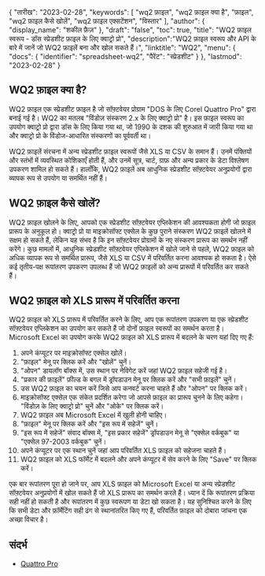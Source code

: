 {
"तारीख": "2023-02-28",
  "keywords": [
"wq2 फ़ाइल",
"wq2 फ़ाइल क्या है",
"फ़ाइल",
"wq2 फ़ाइल कैसे खोलें",
"wq2 फ़ाइल एक्सटेंशन",
"विस्तार"
],
  "author": {
"display_name": "शकील फ़ैज़"
},
"draft": "false",
"toc": true,
"title": "WQ2 फ़ाइल स्वरूप - डॉस स्प्रेडशीट फ़ाइल के लिए क्वाट्रो प्रो",
  "description":"WQ2 फ़ाइल स्वरूप और API के बारे में जानें जो WQ2 फ़ाइलें बना और खोल सकते हैं।",
"linktitle": "WQ2",
  "menu": {
    "docs": {
      "identifier": "spreadsheet-wq2",
"पैरेंट": "स्प्रेडशीट"
}
},
"lastmod": "2023-02-28"
}

## WQ2 फ़ाइल क्या है?

WQ2 फ़ाइल एक स्प्रेडशीट फ़ाइल है जो सॉफ़्टवेयर प्रोग्राम "DOS के लिए Corel Quattro Pro" द्वारा बनाई गई है। WQ2 का मतलब "विंडोज़ संस्करण 2.x के लिए क्वाट्रो प्रो" है। इस फ़ाइल स्वरूप का उपयोग क्वाट्रो प्रो द्वारा डॉस के लिए किया गया था, जो 1990 के दशक की शुरुआत में जारी किया गया था और क्वाट्रो प्रो के विंडोज-आधारित संस्करणों का पूर्ववर्ती था।

WQ2 फ़ाइलें संरचना में अन्य स्प्रेडशीट फ़ाइल स्वरूपों जैसे XLS या CSV के समान हैं। उनमें पंक्तियों और स्तंभों में व्यवस्थित कोशिकाएँ होती हैं, और उनमें सूत्र, चार्ट, ग्राफ़ और अन्य प्रकार के डेटा विश्लेषण उपकरण शामिल हो सकते हैं। हालाँकि, WQ2 फ़ाइलें अब आधुनिक स्प्रेडशीट सॉफ़्टवेयर अनुप्रयोगों द्वारा व्यापक रूप से उपयोग या समर्थित नहीं हैं।

## WQ2 फ़ाइल कैसे खोलें?

WQ2 फ़ाइल खोलने के लिए, आपको एक स्प्रेडशीट सॉफ़्टवेयर एप्लिकेशन की आवश्यकता होगी जो फ़ाइल प्रारूप के अनुकूल हो। क्वाट्रो प्रो या माइक्रोसॉफ्ट एक्सेल के कुछ पुराने संस्करण WQ2 फ़ाइलें खोलने में सक्षम हो सकते हैं, लेकिन यह संभव है कि इन सॉफ़्टवेयर प्रोग्रामों के नए संस्करण प्रारूप का समर्थन नहीं करेंगे। कुछ मामलों में, आधुनिक स्प्रेडशीट सॉफ़्टवेयर एप्लिकेशन में खोले जाने से पहले, WQ2 फ़ाइल को अधिक व्यापक रूप से समर्थित प्रारूप, जैसे XLS या CSV में परिवर्तित करना आवश्यक हो सकता है। ऐसे कई तृतीय-पक्ष रूपांतरण उपकरण उपलब्ध हैं जो WQ2 फ़ाइलों को अन्य प्रारूपों में परिवर्तित कर सकते हैं।

## WQ2 फ़ाइल को XLS प्रारूप में परिवर्तित करना

WQ2 फ़ाइल को XLS प्रारूप में परिवर्तित करने के लिए, आप एक रूपांतरण उपकरण या एक स्प्रेडशीट सॉफ़्टवेयर एप्लिकेशन का उपयोग कर सकते हैं जो दोनों फ़ाइल स्वरूपों का समर्थन करता है। Microsoft Excel का उपयोग करके WQ2 फ़ाइल को XLS प्रारूप में बदलने के चरण यहां दिए गए हैं:

1. अपने कंप्यूटर पर माइक्रोसॉफ्ट एक्सेल खोलें।
2. "फ़ाइल" मेनू पर क्लिक करें और "खोलें" चुनें।
3. "ओपन" डायलॉग बॉक्स में, उस स्थान पर नेविगेट करें जहां WQ2 फ़ाइल सहेजी गई है।
4. "प्रकार की फ़ाइलें" फ़ील्ड के बगल में ड्रॉपडाउन मेनू पर क्लिक करें और "सभी फ़ाइलें" चुनें।
5. उस WQ2 फ़ाइल का चयन करें जिसे आप कनवर्ट करना चाहते हैं और "ओपन" पर क्लिक करें।
6. माइक्रोसॉफ्ट एक्सेल एक संकेत प्रदर्शित करेगा जो आपसे फ़ाइल का प्रारूप चुनने के लिए कहेगा। "विंडोज़ के लिए क्वाट्रो प्रो" चुनें और "ओके" पर क्लिक करें।
7. WQ2 फ़ाइल अब Microsoft Excel में खुली होनी चाहिए।
8. "फ़ाइल" मेनू पर क्लिक करें और "इस रूप में सहेजें" चुनें।
9. "इस रूप में सहेजें" संवाद बॉक्स में, "इस प्रकार सहेजें" ड्रॉपडाउन मेनू से "एक्सेल वर्कबुक" या "एक्सेल 97-2003 वर्कबुक" चुनें।
10. अपने कंप्यूटर पर एक स्थान चुनें जहां आप परिवर्तित XLS फ़ाइल को सहेजना चाहते हैं।
11. WQ2 फ़ाइल को XLS फॉर्मेट में बदलने और अपने कंप्यूटर में सेव करने के लिए "Save" पर क्लिक करें।

एक बार रूपांतरण पूरा हो जाने पर, आप XLS फ़ाइल को Microsoft Excel या अन्य स्प्रेडशीट सॉफ़्टवेयर अनुप्रयोगों में खोल सकते हैं जो XLS प्रारूप का समर्थन करते हैं। ध्यान दें कि रूपांतरण प्रक्रिया सही नहीं हो सकती है और रूपांतरण में कुछ स्वरूपण या डेटा खो सकता है। यह सुनिश्चित करने के लिए कि सभी डेटा और फ़ॉर्मेटिंग सही ढंग से स्थानांतरित किए गए हैं, परिवर्तित फ़ाइल को दोबारा जांचना एक अच्छा विचार है।

## संदर्भ
* [Quattro Pro](https://en.wikipedia.org/wiki/Quattro_Pro)
